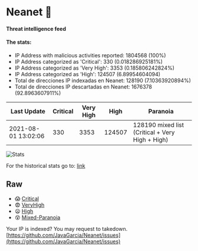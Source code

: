 # Neanet :hocho:
#### Threat intelligence feed
#### The stats:

- IP Address with malicious activities reported: 1804568 (100%)
- IP Address categorized as 'Critical':  330 (0.018286925181%)
- IP Address categorized as 'Very High':  3353 (0.185806242824%)
- IP Address categorized as 'High':  124507 (6.89954604094)
- Total de direcciones IP indexadas en Neanet:  128190 (7.10363920894%)
- Total de direcciones IP descartadas en Neanet:  1676378 (92.8963607911%)

| Last Update | Critical | Very High | High | Paranoia |
| --- | --- | --- | --- | --- |
| 2021-08-01 13:02:06 | 330 | 3353 | 124507 | 128190 mixed list (Critical + Very High + High)|

![Stats](https://docs.google.com/spreadsheets/d/e/2PACX-1vSnaNMIXVabIpDJjufMlzH7poXnshF3mgd8Is1g9ytUEzVsP5my4Trn8f-xkoLLQ38xpL3HtmUexLo6/pubchart?oid=501124687&format=image)

For the historical stats go to: [link](/stats.csv)
## Raw
- :scream: [Critical](https://raw.githubusercontent.com/JavaGarcia/Neanet/master/blacklists/neanet_critical.txt)
- :fearful: [VeryHigh](https://raw.githubusercontent.com/JavaGarcia/Neanet/master/blacklists/neanet_veryHigh.txtt)
- :frowning: [High](https://raw.githubusercontent.com/JavaGarcia/Neanet/master/blacklists/neanet_high.txt)
- :dizzy_face: [Mixed-Paranoia](https://raw.githubusercontent.com/JavaGarcia/Neanet/master/blacklists/neanet_all.txt)


Your IP is indexed? You may request to takedown. [https://github.com/JavaGarcia/Neanet/issues](https://github.com/JavaGarcia/Neanet/issues)
































































































































































































































































































































































































































































































































































































































































































































































































































































































































































































































































































































































































































































































































































































































































































































































































































































































































































































































































































































































































































































































































































































































































































































































































































































































































































































































































































































































































































































































































































































































































































































































































































































































































































































































































































































































































































































































































































































































































































































































































































































































































































































































































































































































































































































































































































































































































































































































































































































































































































































































































































































































































































































































































































































































































































































































































































































































































































































































































































































































































































































































































































































































































































































































































































































































































































































































































































































































































































































































































































































































































































































































































































































































































































































































































































































































































































































































































































































































































































































































































































































































































